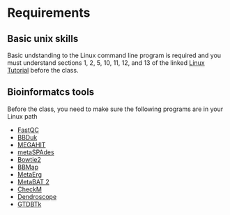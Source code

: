 # Requirements
## Basic unix skills
Basic undstanding to the Linux command line program is required and you must understand sections 1, 2, 5, 10, 11, 12, and 13 of the linked [Linux Tutorial](https://ryanstutorials.net/linuxtutorial/) before the class.
## Bioinformatcs tools  
Before the class, you need to make sure the following programs are in your Linux path  
* [FastQC](https://www.bioinformatics.babraham.ac.uk/projects/fastqc/)  
* [BBDuk](https://jgi.doe.gov/data-and-tools/bbtools/bb-tools-user-guide/bbduk-guide/)  
* [MEGAHIT](https://github.com/voutcn/megahit)  
* [metaSPAdes](http://cab.spbu.ru/software/spades/)  
* [Bowtie2](http://bowtie-bio.sourceforge.net/bowtie2/index.shtml)  
* [BBMap](https://jgi.doe.gov/data-and-tools/bbtools/bb-tools-user-guide/bbmap-guide/) 
* [MetaErg](https://github.com/xiaoli-dong/metaerg)
* [MetaBAT 2](https://bitbucket.org/berkeleylab/metabat/src/master/)
* [CheckM](https://github.com/Ecogenomics/CheckM)
* [Dendroscope](http://dendroscope.org/)
* [GTDBTk](https://github.com/Ecogenomics/GTDBTk)
